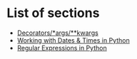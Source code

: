 # List of sections

- [Decorators/\*args/**kwargs](decorator-kwargs-args.md)
- [Working with Dates & Times in Python](dates_and_times.md)
- [Regular Expressions in Python](regular_expressions.md)
